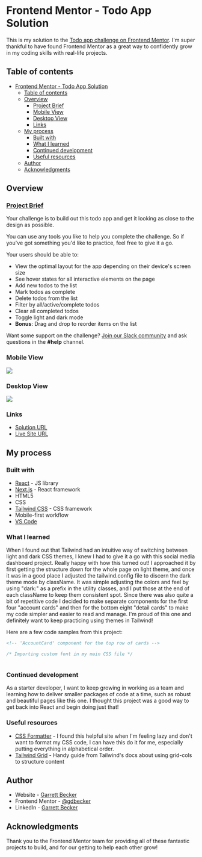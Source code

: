 # Frontend Mentor - Todo App Solution

This is my solution to the [Todo app challenge on Frontend Mentor](https://www.frontendmentor.io/challenges/todo-app-Su1_KokOW). I'm super thankful to have found Frontend Mentor as a great way to confidently grow in my coding skills with real-life projects. 

## Table of contents

- [Frontend Mentor - Todo App Solution](#frontend-mentor---todo-app-solution)
	- [Table of contents](#table-of-contents)
	- [Overview](#overview)
		- [Project Brief](#project-brief)
		- [Mobile View](#mobile-view)
		- [Desktop View](#desktop-view)
		- [Links](#links)
	- [My process](#my-process)
		- [Built with](#built-with)
		- [What I learned](#what-i-learned)
		- [Continued development](#continued-development)
		- [Useful resources](#useful-resources)
	- [Author](#author)
	- [Acknowledgments](#acknowledgments)

## Overview

### [Project Brief](./project%20brief/)

Your challenge is to build out this todo app and get it looking as close to the design as possible.

You can use any tools you like to help you complete the challenge. So if you've got something you'd like to practice, feel free to give it a go.

Your users should be able to:

- View the optimal layout for the app depending on their device's screen size
- See hover states for all interactive elements on the page
- Add new todos to the list
- Mark todos as complete
- Delete todos from the list
- Filter by all/active/complete todos
- Clear all completed todos
- Toggle light and dark mode
- **Bonus**: Drag and drop to reorder items on the list

Want some support on the challenge? [Join our Slack community](https://www.frontendmentor.io/slack) and ask questions in the **#help** channel.

### Mobile View

![](./)

### Desktop View

![](./)


### Links

- [Solution URL]()
- [Live Site URL]()

## My process

### Built with

- [React](https://reactjs.org/) - JS library
- [Next.js](https://nextjs.org) - React framework
- HTML5
- CSS
- [Tailwind CSS](https://tailwindcss.com) - CSS framework
- Mobile-first workflow
- [VS Code](https://code.visualstudio.com)

### What I learned

When I found out that Tailwind had an intuitive way of switching between light and dark CSS themes, I knew I had to give it a go with this social media dashboard project. Really happy with how this turned out! I approached it by first getting the structure down for the whole page on light theme, and once it was in a good place I adjusted the tailwind.config file to discern the dark theme mode by className. It was simple adjusting the colors and feel by using "dark:" as a prefix in the utility classes, and I put those at the end of each className to keep them consistent spot. Since there was also quite a bit of repetitive code I decided to make separate components for the first four "account cards" and then for the bottom eight "detail cards" to make my code simpler and easier to read and manage. I'm proud of this one and definitely want to keep practicing using themes in Tailwind!

Here are a few code samples from this project:

```html
<!-- 'AccountCard' component for the top row of cards -->

```

```css
/* Importing custom font in my main CSS file */

```

```js

```

### Continued development

As a starter developer, I want to keep growing in working as a team and learning how to deliver smaller packages of code at a time, such as robust and beautiful pages like this one. I thought this project was a good way to get back into React and begin doing just that!

### Useful resources

- [CSS Formatter](http://www.lonniebest.com/FormatCSS/) - I found this helpful site when I'm feeling lazy and don't want to format my CSS code, I can have this do it for me, especially putting everything in alphabetical order.
- [Tailwind Grid](https://tailwindcss.com/docs/grid-template-columns) - Handy guide from Tailwind's docs about using grid-cols to structure content

## Author

- Website - [Garrett Becker]()
- Frontend Mentor - [@gdbecker](https://www.frontendmentor.io/profile/gdbecker)
- LinkedIn - [Garrett Becker](https://www.linkedin.com/in/garrett-becker-923b4a106/)

## Acknowledgments

Thank you to the Frontend Mentor team for providing all of these fantastic projects to build, and for our getting to help each other grow!